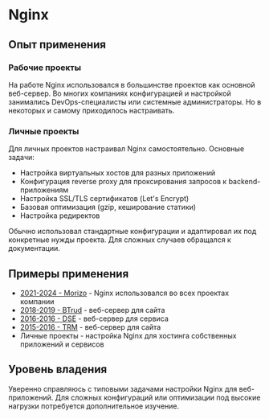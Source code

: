 # Nginx

## Опыт применения

### Рабочие проекты

На работе Nginx использовался в большинстве проектов как основной веб-сервер. Во многих компаниях конфигурацией и настройкой занимались DevOps-специалисты или системные администраторы. Но в некоторых и самому приходилось настраивать.

### Личные проекты

Для личных проектов настраивал Nginx самостоятельно. Основные задачи:
- Настройка виртуальных хостов для разных приложений
- Конфигурация reverse proxy для проксирования запросов к backend-приложениям
- Настройка SSL/TLS сертификатов (Let's Encrypt)
- Базовая оптимизация (gzip, кеширование статики)
- Настройка редиректов

Обычно использовал стандартные конфигурации и адаптировал их под конкретные нужды проекта. Для сложных случаев обращался к документации.

## Примеры применения

- [2021-2024 - Morizo](../../experience/work/dev/2021-2024%20-%20Morizo.md) - Nginx использовался во всех проектах компании
- [2018-2019 - BTrud](../../experience/work/dev/2018-2019%20-%20BTrud.md) - веб-сервер для сайта
- [2016-2016 - DSE](../../experience/work/dev/2016-2016%20-%20DSE.md)  - веб-сервер для сервиса
- [2015-2016 - TRM](../../experience/work/dev/2015-2016%20-%20TRM.md) - веб-сервер для сайта
- Личные проекты - настройка Nginx для хостинга собственных приложений и сервисов

## Уровень владения

Уверенно справляюсь с типовыми задачами настройки Nginx для веб-приложений. Для сложных конфигураций или оптимизации под высокие нагрузки потребуется дополнительное изучение.
